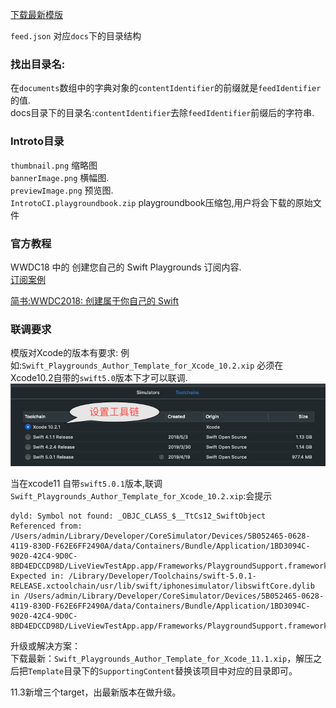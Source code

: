 [下载最新模版](https://developer.apple.com/download/more/?=Swift%20Playgrounds%20Author%20Template)
 
`feed.json` 对应`docs`下的目录结构
### 找出目录名:
在`documents`数组中的字典对象的`contentIdentifier`的前缀就是`feedIdentifier`的值.  
docs目录下的目录名:`contentIdentifier`去除`feedIdentifier`前缀后的字符串.

### Introto目录
`thumbnail.png` 缩略图    
`bannerImage.png` 横幅图.  
`previewImage.png` 预览图.  
`IntrotoCI.playgroundbook.zip`   playgroundbook压缩包,用户将会下载的原始文件

### 官方教程
WWDC18 中的 创建您自己的 Swift Playgrounds 订阅内容.  
[订阅案例](https://wwdcphotofilters.github.io)


[简书:WWDC2018: 创建属于你自己的 Swift](https://www.jianshu.com/p/7f00c5d18ffc)

### 联调要求
模版对Xcode的版本有要求:
例如:`Swift_Playgrounds_Author_Template_for_Xcode_10.2.xip`
必须在Xcode10.2自带的`swift5.0`版本下才可以联调.
![](toolchain.png)

当在xcode11 自带`swift5.0.1`版本,联调`Swift_Playgrounds_Author_Template_for_Xcode_10.2.xip`:会提示
```
dyld: Symbol not found: _OBJC_CLASS_$__TtCs12_SwiftObject
Referenced from: /Users/admin/Library/Developer/CoreSimulator/Devices/5B052465-0628-4119-830D-F62E6FF2490A/data/Containers/Bundle/Application/1BD3094C-9020-42C4-9D0C-8BD4EDCCD98D/LiveViewTestApp.app/Frameworks/PlaygroundSupport.framework/PlaygroundSupport
Expected in: /Library/Developer/Toolchains/swift-5.0.1-RELEASE.xctoolchain/usr/lib/swift/iphonesimulator/libswiftCore.dylib
in /Users/admin/Library/Developer/CoreSimulator/Devices/5B052465-0628-4119-830D-F62E6FF2490A/data/Containers/Bundle/Application/1BD3094C-9020-42C4-9D0C-8BD4EDCCD98D/LiveViewTestApp.app/Frameworks/PlaygroundSupport.framework/PlaygroundSupport
```

升级或解决方案：  
下载最新：`Swift_Playgrounds_Author_Template_for_Xcode_11.1.xip`，解压之后把`Template`目录下的`SupportingContent`替换该项目中对应的目录即可。

11.3新增三个target，出最新版本在做升级。



